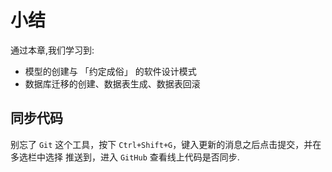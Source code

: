 # 小结

通过本章,我们学习到:

* 模型的创建与 「约定成俗」 的软件设计模式
* 数据库迁移的创建、数据表生成、数据表回滚

## 同步代码

别忘了 `Git` 这个工具，按下 `Ctrl+Shift+G`，键入更新的消息之后点击提交，并在多选栏中选择 推送到，进入 `GitHub` 查看线上代码是否同步.